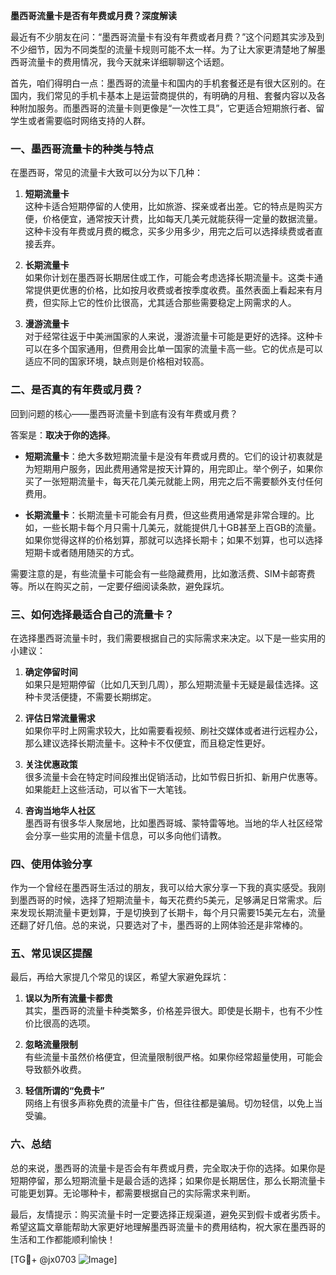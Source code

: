 **墨西哥流量卡是否有年费或月费？深度解读**

最近有不少朋友在问：“墨西哥流量卡有没有年费或者月费？”这个问题其实涉及到不少细节，因为不同类型的流量卡规则可能不太一样。为了让大家更清楚地了解墨西哥流量卡的费用情况，我今天就来详细聊聊这个话题。

首先，咱们得明白一点：墨西哥的流量卡和国内的手机套餐还是有很大区别的。在国内，我们常见的手机卡基本上是运营商提供的，有明确的月租、套餐内容以及各种附加服务。而墨西哥的流量卡则更像是“一次性工具”，它更适合短期旅行者、留学生或者需要临时网络支持的人群。

### **一、墨西哥流量卡的种类与特点**

在墨西哥，常见的流量卡大致可以分为以下几种：

1. **短期流量卡**  
   这种卡适合短期停留的人使用，比如旅游、探亲或者出差。它的特点是购买方便，价格便宜，通常按天计费，比如每天几美元就能获得一定量的数据流量。这种卡没有年费或月费的概念，买多少用多少，用完之后可以选择续费或者直接丢弃。

2. **长期流量卡**  
   如果你计划在墨西哥长期居住或工作，可能会考虑选择长期流量卡。这类卡通常提供更优惠的价格，比如按月收费或者按季度收费。虽然表面上看起来有月费，但实际上它的性价比很高，尤其适合那些需要稳定上网需求的人。

3. **漫游流量卡**  
   对于经常往返于中美洲国家的人来说，漫游流量卡可能是更好的选择。这种卡可以在多个国家通用，但费用会比单一国家的流量卡高一些。它的优点是可以适应不同的国家环境，缺点则是价格相对较高。

### **二、是否真的有年费或月费？**

回到问题的核心——墨西哥流量卡到底有没有年费或月费？

答案是：**取决于你的选择**。

- **短期流量卡**：绝大多数短期流量卡是没有年费或月费的。它们的设计初衷就是为短期用户服务，因此费用通常是按天计算的，用完即止。举个例子，如果你买了一张短期流量卡，每天花几美元就能上网，用完之后不需要额外支付任何费用。
  
- **长期流量卡**：长期流量卡可能会有月费，但这些费用通常是非常合理的。比如，一些长期卡每个月只需十几美元，就能提供几十GB甚至上百GB的流量。如果你觉得这样的价格划算，那就可以选择长期卡；如果不划算，也可以选择短期卡或者随用随买的方式。

需要注意的是，有些流量卡可能会有一些隐藏费用，比如激活费、SIM卡邮寄费等。所以在购买之前，一定要仔细阅读条款，避免踩坑。

### **三、如何选择最适合自己的流量卡？**

在选择墨西哥流量卡时，我们需要根据自己的实际需求来决定。以下是一些实用的小建议：

1. **确定停留时间**  
   如果只是短期停留（比如几天到几周），那么短期流量卡无疑是最佳选择。这种卡灵活便捷，不需要长期绑定。

2. **评估日常流量需求**  
   如果你平时上网需求较大，比如需要看视频、刷社交媒体或者进行远程办公，那么建议选择长期流量卡。这种卡不仅便宜，而且稳定性更好。

3. **关注优惠政策**  
   很多流量卡会在特定时间段推出促销活动，比如节假日折扣、新用户优惠等。如果能赶上这些活动，可以省下一大笔钱。

4. **咨询当地华人社区**  
   墨西哥有很多华人聚居地，比如墨西哥城、蒙特雷等地。当地的华人社区经常会分享一些实用的流量卡信息，可以多向他们请教。

### **四、使用体验分享**

作为一个曾经在墨西哥生活过的朋友，我可以给大家分享一下我的真实感受。我刚到墨西哥的时候，选择了短期流量卡，每天花费约5美元，足够满足日常需求。后来发现长期流量卡更划算，于是切换到了长期卡，每个月只需要15美元左右，流量还翻了好几倍。总的来说，只要选对了卡，墨西哥的上网体验还是非常棒的。

### **五、常见误区提醒**

最后，再给大家提几个常见的误区，希望大家避免踩坑：

1. **误以为所有流量卡都贵**  
   其实，墨西哥的流量卡种类繁多，价格差异很大。即使是长期卡，也有不少性价比很高的选项。

2. **忽略流量限制**  
   有些流量卡虽然价格便宜，但流量限制很严格。如果你经常超量使用，可能会导致额外收费。

3. **轻信所谓的“免费卡”**  
   网络上有很多声称免费的流量卡广告，但往往都是骗局。切勿轻信，以免上当受骗。

### **六、总结**

总的来说，墨西哥的流量卡是否会有年费或月费，完全取决于你的选择。如果你是短期停留，那么短期流量卡是最合适的选择；如果你是长期居住，那么长期流量卡可能更划算。无论哪种卡，都需要根据自己的实际需求来判断。

最后，友情提示：购买流量卡时一定要选择正规渠道，避免买到假卡或者劣质卡。希望这篇文章能帮助大家更好地理解墨西哥流量卡的费用结构，祝大家在墨西哥的生活和工作都能顺利愉快！

[TG💪+ @jx0703 ![Image](https://github.com/user-attachments/assets/dbca1d08-cadb-493c-b0ec-ad6f7a83f270)]